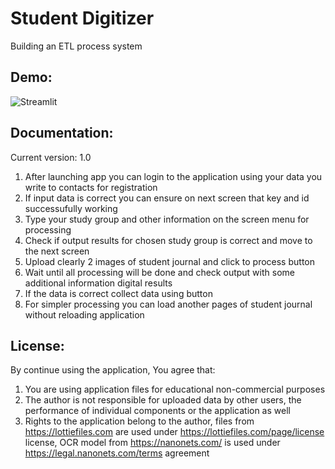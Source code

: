 # Student Digitizer
Building an ETL process system

## Demo:
![Streamlit](https://user-images.githubusercontent.com/44023937/158234774-d0f706b5-3162-4963-ac70-ec7076f384e3.gif)

## Documentation:
Current version: 1.0

1. After launching app you can login to the application using your data you write to contacts for registration
2. If input data is correct you can ensure on next screen that key and id successufully working
3. Type your study group and other information on the screen menu for processing
4. Check if output results for chosen study group is correct and move to the next screen
5. Upload clearly 2 images of student journal and click to process button
6. Wait until all processing will be done and check output with some additional information digital results
7. If the data is correct collect data using button
8. For simpler processing you can load another pages of student journal without reloading application

## License:
By continue using the application, You agree that:
1. You are using application files for educational non-commercial purposes
2. The author is not responsible for uploaded data by other users, the performance of individual components or the application as well
3. Rights to the application belong to the author, files from https://lottiefiles.com are used under https://lottiefiles.com/page/license license, OCR model from https://nanonets.com/ is used under https://legal.nanonets.com/terms agreement
